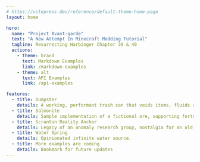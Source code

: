 ```yaml
---
# https://vitepress.dev/reference/default-theme-home-page
layout: home

hero:
  name: "Project Avant-garde"
  text: "A New Attempt In Minecraft Modding Tutorial"
  tagline: Resurrecting Harbinger Chapter 39 & 40
  actions:
    - theme: brand
      text: Markdown Examples
      link: /markdown-examples
    - theme: alt
      text: API Examples
      link: /api-examples

features:
  - title: Dumpster
    details: A working, performant trash can that voids items, fluids and energy.
  - title: Salmonite
    details: Sample implementation of a fictional ore, supporting fortune and silk touch.
  - title: Scranton Reality Anchor
    details: Legacy of an anomaly research group, nostalgia for an old mod. Also a functional chunk loader.
  - title: Water Spring
    details: Opinionated infinite water source.
  - title: More examples are coming
    details: Bookmark for future updates
---
```


